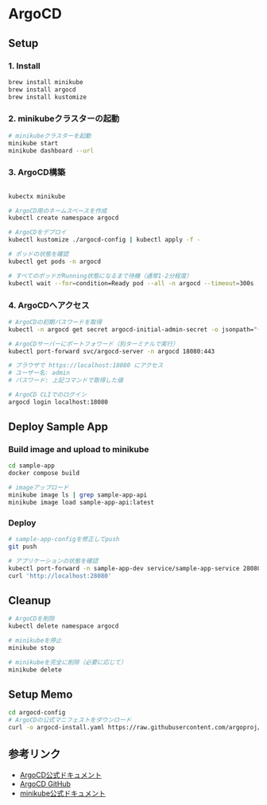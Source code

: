 # ArgoCD

## Setup

### 1. Install

```bash
brew install minikube
brew install argocd
brew install kustomize
```

### 2. minikubeクラスターの起動

```bash
# minikubeクラスターを起動
minikube start
minikube dashboard --url
```

### 3. ArgoCD構築

```bash

kubectx minikube

# ArgoCD用のネームスペースを作成
kubectl create namespace argocd

# ArgoCDをデプロイ
kubectl kustomize ./argocd-config | kubectl apply -f -
```

```bash
# ポッドの状態を確認
kubectl get pods -n argocd

# すべてのポッドがRunning状態になるまで待機（通常1-2分程度）
kubectl wait --for=condition=Ready pod --all -n argocd --timeout=300s
```

### 4. ArgoCDへアクセス

```bash
# ArgoCDの初期パスワードを取得
kubectl -n argocd get secret argocd-initial-admin-secret -o jsonpath="{.data.password}" | base64 -d

# ArgoCDサーバーにポートフォワード（別ターミナルで実行）
kubectl port-forward svc/argocd-server -n argocd 18080:443

# ブラウザで https://localhost:18080 にアクセス
# ユーザー名: admin
# パスワード: 上記コマンドで取得した値

# ArgoCD CLIでのログイン
argocd login localhost:18080
```

## Deploy Sample App

### Build image and upload to minikube

```bash
cd sample-app
docker compose build

# imageアップロード
minikube image ls | grep sample-app-api
minikube image load sample-app-api:latest
```

### Deploy

```bash
# sample-app-configを修正してpush
git push

# アプリケーションの状態を確認
kubectl port-forward -n sample-app-dev service/sample-app-service 28080:28080
curl 'http://localhost:28080'
```

## Cleanup

```bash
# ArgoCDを削除
kubectl delete namespace argocd

# minikubeを停止
minikube stop

# minikubeを完全に削除（必要に応じて）
minikube delete
```

## Setup Memo

```bash
cd argocd-config
# ArgoCDの公式マニフェストをダウンロード
curl -o argocd-install.yaml https://raw.githubusercontent.com/argoproj/argo-cd/stable/manifests/install.yaml
```

## 参考リンク

- [ArgoCD公式ドキュメント](https://argo-cd.readthedocs.io/)
- [ArgoCD GitHub](https://github.com/argoproj/argo-cd)
- [minikube公式ドキュメント](https://minikube.sigs.k8s.io/docs/)
